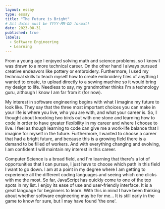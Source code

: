 ```yaml
---
layout: essay
type: essay
title: "The Future is Bright"
# All dates must be YYYY-MM-DD format!
date: 2023-08-31
published: true
labels:
  - Software Engineering
  - Learning
---
```


From a young age I enjoyed solving math and science problems, so I knew I was drawn to a more technical career. On the other hand I always pursued creative endeavors like pottery or embroidery. Furthermore, I used my technical skills to teach myself how to create embroidery files of anything I wanted to create, to upload directly to a sewing machine so it would bring my design to life. Needless to say, my grandmother thinks I'm a technology guru, although I know I am far from it (for now).

My interest in software engineering begins with what I imagine my future to look like. They say that the three most important choices you can make in your life is where you live, who you are with, and what your career is. So, I thought about knocking two birds out with one stone and learning how to code in order to have greater flexibility in my career and where I choose to live. I feel as though learning to code can give me a work-life balance that I imagine for myself in the future. Furthermore, I wanted to choose a career that had a bright future, and because this is a growing field there is a demand to be filled of workers. And with everything changing and evolving, I am confident I will maintain my interest in this career.

Computer Science is a broad field, and I'm learning that there's a lot of opportunities that I can pursue, I just have to choose which path in this field I want to go down. I am at a point in my degree where I am getting to experience all the different coding languages and seeing which one clicks with me the most. So far, JavaScript has quickly come to one of the top spots in my list. I enjoy its ease of use and user-friendly interface. It is a great language for beginners to learn. With this in mind I have been thinking about whether software engineering may be for me... It is still early in the game to know for sure, but I may have found 'the one'.
